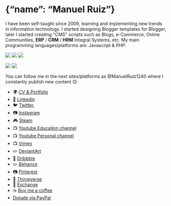 # {“name”: “Manuel Ruiz”}
I have been self-taught since 2009, learning and implementing new trends in information technology. I started designing Blogger templates for Blogger, later I started creating "CMS" scripts such as Blogs, e-Commerce, Online Communities, **ERP** / **CRM** / **HRM** Integral Systems, etc. My main programming languages/platforms are: Javascript & PHP.

[![](https://komarev.com/ghpvc/?username=manuelruiz1240)](https://github.com/manuelruiz1240/manuelruiz1240)
[![](https://img.shields.io/github/followers/manuelruiz1240?label=follow&logo=github&style=flat)](https://github.com/manuelruiz1240)
[![](https://img.shields.io/twitter/follow/manuelruiz1240?label=Twitter&logo=twitter&style=flat)](https://twitter.com/manuelruiz1240)

[![](https://github-readme-stats.vercel.app/api?username=manuelruiz1240&show_icons=true&line_height=40)](https://github.com/anuraghazra/github-readme-stats)
[![](https://github-readme-stats.vercel.app/api/top-langs/?username=manuelruiz1240)](https://github.com/anuraghazra/github-readme-stats)


You can follow me in the next sites/platforms as @ManuelRuiz1240 where I constantly publish new content 😊
- 🌍 [CV & Portfolio](http://cv.mr-labs.rf.gd/?lang=en)
- 💼 [Linkedin](https://www.linkedin.com/in/ManuelRuiz1240 "Linkedin account")
- 🐦 [Twitter](https://www.twitter.com/manuelruiz1240 "Twitter profile"),
- 📷 [Instagram](https://www.instagram.com/manuelruiz1240 "Instagram account") 
- 🎮 [Steam](https://steamcommunity.com/id/manuelruiz1240/ "Steam ID") 
- 📺 [Youtube Education channel](https://www.youtube.com/channel/UCKL2co3AK535_H_uaFn-iYA)
- 📺 [Youtube Personal channel](https://www.youtube.com/manuelruiz1240)
- 📺 [Vimeo](https://vimeo.com/manuelruiz1240)
- ✏️ [DeviantArt](https://www.deviantart.com/ManuelRuiz1240)
- 🏀 [Dribbble](https://www.deviantart.com/ManuelRuiz1240)
- ✏️ [Behance](https://www.behance.net/manuelruiz1240)
- 📷 [Pinterest](https://www.pinterest.com/ManuelRuiz1240)
- 🤖 [Thingiverse](https://www.thingiverse.com/manuelruiz1240/designs)
- 💬 [Exchange](https://stackexchange.com/users/11905483/manuel-ruiz?tab=accounts)
- ☕️ [Buy me a coffee](https://ko-fi.com/manuelruiz1240)
- [Donate via PayPal](https://paypal.me/RuizLumbreras)
